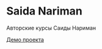 # Saida Nariman
 Авторские курсы Саиды Нариман

[Демо проекта](https://dobrjashka145.github.io/Saida-Nariman/)

